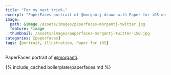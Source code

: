 ```yaml
---
title: "For my next trick…"
excerpt: "PaperFaces portrait of @morgantj drawn with Paper for iOS on an iPad."
image: 
  path: &image /assets/images/paperfaces-morgantj-twitter.jpg 
  feature: *image
  thumbnail: /assets/images/paperfaces-morgantj-twitter-150.jpg
categories: [paperfaces]
tags: [portrait, illustration, Paper for iOS]
---
```


PaperFaces portrait of [@morgantj](https://twitter.com/morgantj).

{% include_cached boilerplate/paperfaces.md %}
